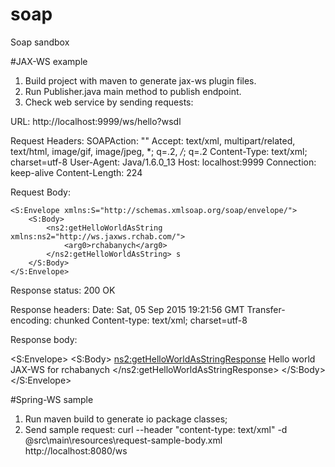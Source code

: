 # soap
Soap sandbox

#JAX-WS example

1. Build project with maven to generate jax-ws plugin files.
2. Run Publisher.java main method to publish endpoint.
3. Check web service by sending requests:

URL: http://localhost:9999/ws/hello?wsdl

Request Headers:
SOAPAction: ""
Accept: text/xml, multipart/related, text/html, image/gif, image/jpeg, *; q=.2, */*; q=.2
Content-Type: text/xml; charset=utf-8
User-Agent: Java/1.6.0_13
Host: localhost:9999
Connection: keep-alive
Content-Length: 224


Request Body:
<?xml version="1.0" ?>
	<S:Envelope xmlns:S="http://schemas.xmlsoap.org/soap/envelope/">
		<S:Body>
			<ns2:getHelloWorldAsString xmlns:ns2="http://ws.jaxws.rchab.com/">
				<arg0>rchabanych</arg0>
			</ns2:getHelloWorldAsString> s
		</S:Body>
	</S:Envelope>
</xml>

Response status: 200 OK

Response headers:
Date: Sat, 05 Sep 2015 19:21:56 GMT
Transfer-encoding: chunked
Content-type: text/xml; charset=utf-8

Response body:
<?xml version='1.0' encoding='UTF-8' ?>
<S:Envelope>
    <S:Body>
        <ns2:getHelloWorldAsStringResponse>
            <return>Hello world JAX-WS for rchabanych</return>
        </ns2:getHelloWorldAsStringResponse>
    </S:Body>
</S:Envelope>


#Spring-WS sample

1. Run maven build to generate io package classes;
2. Send sample request: curl --header "content-type: text/xml" -d @src\main\resources\request-sample-body.xml http://localhost:8080/ws


